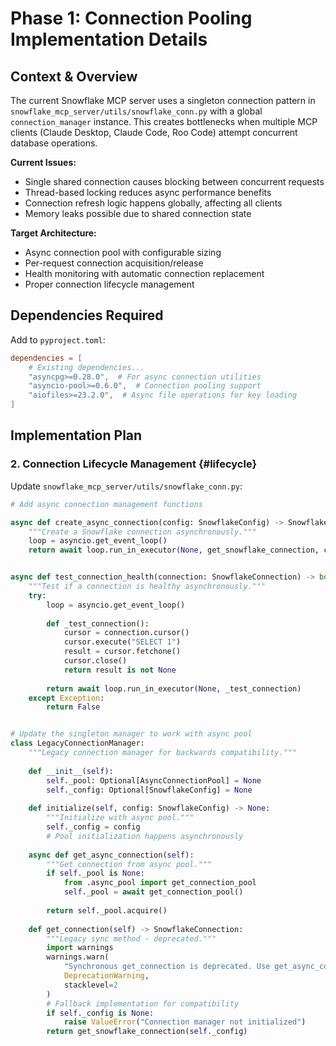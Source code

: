 # Phase 1: Connection Pooling Implementation Details

## Context & Overview

The current Snowflake MCP server uses a singleton connection pattern in `snowflake_mcp_server/utils/snowflake_conn.py` with a global `connection_manager` instance. This creates bottlenecks when multiple MCP clients (Claude Desktop, Claude Code, Roo Code) attempt concurrent database operations.

**Current Issues:**
- Single shared connection causes blocking between concurrent requests
- Thread-based locking reduces async performance benefits
- Connection refresh logic happens globally, affecting all clients
- Memory leaks possible due to shared connection state

**Target Architecture:**
- Async connection pool with configurable sizing
- Per-request connection acquisition/release
- Health monitoring with automatic connection replacement
- Proper connection lifecycle management

## Dependencies Required

Add to `pyproject.toml`:
```toml
dependencies = [
    # Existing dependencies...
    "asyncpg>=0.28.0",  # For async connection utilities
    "asyncio-pool>=0.6.0",  # Connection pooling support
    "aiofiles>=23.2.0",  # Async file operations for key loading
]
```

## Implementation Plan

### 2. Connection Lifecycle Management {#lifecycle}

Update `snowflake_mcp_server/utils/snowflake_conn.py`:

```python
# Add async connection management functions

async def create_async_connection(config: SnowflakeConfig) -> SnowflakeConnection:
    """Create a Snowflake connection asynchronously."""
    loop = asyncio.get_event_loop()
    return await loop.run_in_executor(None, get_snowflake_connection, config)


async def test_connection_health(connection: SnowflakeConnection) -> bool:
    """Test if a connection is healthy asynchronously."""
    try:
        loop = asyncio.get_event_loop()
        
        def _test_connection():
            cursor = connection.cursor()
            cursor.execute("SELECT 1")
            result = cursor.fetchone()
            cursor.close()
            return result is not None
        
        return await loop.run_in_executor(None, _test_connection)
    except Exception:
        return False


# Update the singleton manager to work with async pool
class LegacyConnectionManager:
    """Legacy connection manager for backwards compatibility."""
    
    def __init__(self):
        self._pool: Optional[AsyncConnectionPool] = None
        self._config: Optional[SnowflakeConfig] = None
    
    def initialize(self, config: SnowflakeConfig) -> None:
        """Initialize with async pool."""
        self._config = config
        # Pool initialization happens asynchronously
    
    async def get_async_connection(self):
        """Get connection from async pool."""
        if self._pool is None:
            from .async_pool import get_connection_pool
            self._pool = await get_connection_pool()
        
        return self._pool.acquire()
    
    def get_connection(self) -> SnowflakeConnection:
        """Legacy sync method - deprecated."""
        import warnings
        warnings.warn(
            "Synchronous get_connection is deprecated. Use get_async_connection().",
            DeprecationWarning,
            stacklevel=2
        )
        # Fallback implementation for compatibility
        if self._config is None:
            raise ValueError("Connection manager not initialized")
        return get_snowflake_connection(self._config)
```


